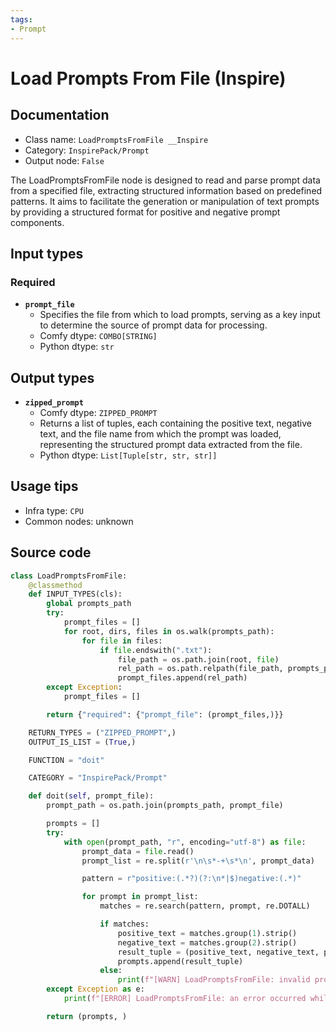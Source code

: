 ```yaml
---
tags:
- Prompt
---
```


# Load Prompts From File (Inspire)
## Documentation
- Class name: `LoadPromptsFromFile __Inspire`
- Category: `InspirePack/Prompt`
- Output node: `False`

The LoadPromptsFromFile node is designed to read and parse prompt data from a specified file, extracting structured information based on predefined patterns. It aims to facilitate the generation or manipulation of text prompts by providing a structured format for positive and negative prompt components.
## Input types
### Required
- **`prompt_file`**
    - Specifies the file from which to load prompts, serving as a key input to determine the source of prompt data for processing.
    - Comfy dtype: `COMBO[STRING]`
    - Python dtype: `str`
## Output types
- **`zipped_prompt`**
    - Comfy dtype: `ZIPPED_PROMPT`
    - Returns a list of tuples, each containing the positive text, negative text, and the file name from which the prompt was loaded, representing the structured prompt data extracted from the file.
    - Python dtype: `List[Tuple[str, str, str]]`
## Usage tips
- Infra type: `CPU`
- Common nodes: unknown


## Source code
```python
class LoadPromptsFromFile:
    @classmethod
    def INPUT_TYPES(cls):
        global prompts_path
        try:
            prompt_files = []
            for root, dirs, files in os.walk(prompts_path):
                for file in files:
                    if file.endswith(".txt"):
                        file_path = os.path.join(root, file)
                        rel_path = os.path.relpath(file_path, prompts_path)
                        prompt_files.append(rel_path)
        except Exception:
            prompt_files = []

        return {"required": {"prompt_file": (prompt_files,)}}

    RETURN_TYPES = ("ZIPPED_PROMPT",)
    OUTPUT_IS_LIST = (True,)

    FUNCTION = "doit"

    CATEGORY = "InspirePack/Prompt"

    def doit(self, prompt_file):
        prompt_path = os.path.join(prompts_path, prompt_file)

        prompts = []
        try:
            with open(prompt_path, "r", encoding="utf-8") as file:
                prompt_data = file.read()
                prompt_list = re.split(r'\n\s*-+\s*\n', prompt_data)

                pattern = r"positive:(.*?)(?:\n*|$)negative:(.*)"

                for prompt in prompt_list:
                    matches = re.search(pattern, prompt, re.DOTALL)

                    if matches:
                        positive_text = matches.group(1).strip()
                        negative_text = matches.group(2).strip()
                        result_tuple = (positive_text, negative_text, prompt_file)
                        prompts.append(result_tuple)
                    else:
                        print(f"[WARN] LoadPromptsFromFile: invalid prompt format in '{prompt_file}'")
        except Exception as e:
            print(f"[ERROR] LoadPromptsFromFile: an error occurred while processing '{prompt_file}': {str(e)}")

        return (prompts, )

```
